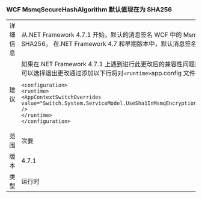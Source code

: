 ### <a name="wcf-msmqsecurehashalgorithm-default-value-is-now-sha256"></a>WCF MsmqSecureHashAlgorithm 默认值现在为 SHA256

|   |   |
|---|---|
|详细信息|从.NET Framework 4.7.1 开始，默认的消息签名 WCF 中的 Msmq 消息的算法为 SHA256。 在.NET Framework 4.7 和早期版本中，默认消息签名算法是 SHA1。|
|建议|如果在.NET Framework 4.7.1 上遇到进行此更改后的兼容性问题或更高版本，你可以选择退出更改通过添加以下行将对<code>&lt;runtime&gt;</code>app.config 文件的部分：<pre><code class="language-xml">&lt;configuration&gt;&#13;&#10;&lt;runtime&gt;&#13;&#10;&lt;AppContextSwitchOverrides value=&quot;Switch.System.ServiceModel.UseSha1InMsmqEncryptionAlgorithm=true&quot; /&gt;&#13;&#10;&lt;/runtime&gt;&#13;&#10;&lt;/configuration&gt;&#13;&#10;</code></pre>|
|范围|次要|
|版本|4.7.1|
|类型|运行时|

